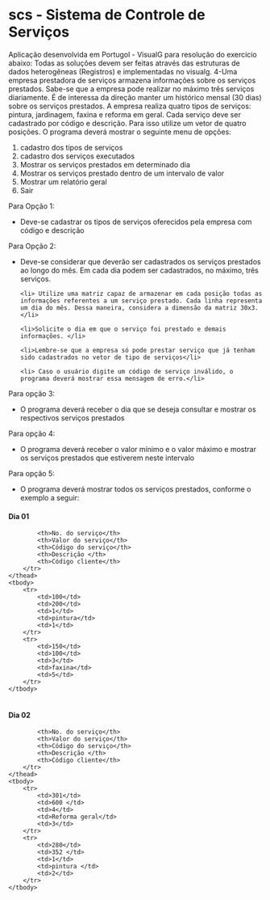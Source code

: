 # scs - Sistema de Controle de Serviços

Aplicação desenvolvida em Portugol - VisualG para resolução do exercício abaixo: Todas as soluções devem ser feitas através das estruturas de dados heterogêneas (Registros) e implementadas no visualg. 4-Uma empresa prestadora de serviços armazena informações sobre os serviços prestados. Sabe-se que a empresa pode realizar no máximo três serviços diariamente. É de interessa da direção manter um histórico mensal (30 dias) sobre os serviços prestados. A empresa realiza quatro tipos de serviços: pintura, jardinagem, faxina e reforma em geral. Cada serviço deve ser cadastrado por código e descrição. Para isso utilize um vetor de quatro posições. O programa deverá mostrar o seguinte menu de opções:

<ol>
    <li>cadastro dos tipos de serviços
    </li>
    <li>cadastro dos serviços executados</li>
    <li>Mostrar os serviços prestados em determinado dia
    </li>
    <li>Mostrar os serviços prestado dentro de um intervalo de valor
    </li>
    <li>Mostrar um relatório geral
    </li>
    <li>Sair</li>
</ol>

Para Opção 1:
<ul>
    <li>Deve-se cadastrar os tipos de serviços oferecidos pela empresa com código e descrição</li>
</ul>

Para Opção 2:
<ul>
    <li>Deve-se considerar que deverão ser cadastrados os serviços prestados ao longo do mês. Em cada dia podem ser cadastrados, no máximo, três serviços.</li>

    <li> Utilize uma matriz capaz de armazenar em cada posição todas as informações referentes a um serviço prestado. Cada linha representa um dia do mês. Dessa maneira, considera a dimensão da matriz 30x3. </li>

    <li>Solicite o dia em que o serviço foi prestado e demais informações. </li>

    <li>Lembre-se que a empresa só pode prestar serviço que já tenham sido cadastrados no vetor de tipo de serviços</li>

    <li> Caso o usuário digite um código de serviço inválido, o programa deverá mostrar essa mensagem de erro.</li>

</ul>
Para opção 3:
<ul>
    <li>O programa deverá receber o dia que se deseja consultar e mostrar os respectivos serviços prestados</li>
</ul>
Para opção 4:

<ul>
    <li>O programa deverá receber o valor mínimo e o valor máximo e mostrar os serviços prestados que estiverem neste intervalo
    </li>
</ul>

Para opção 5:

<ul>
    <li>O programa deverá mostrar todos os serviços prestados, conforme o exemplo a seguir:</li>
</ul>
<h4>Dia 01</h4>
<table summary="Dia 01">
    <thead>
        <tr>

            <th>No. do serviço</th>
            <th>Valor do serviço</th>
            <th>Código do serviço</th>
            <th>Descrição </th>
            <th>Código cliente</th>
        </tr>
    </thead>
    <tbody>
        <tr>
            <td>100</td>
            <td>200</td>
            <td>1</td>
            <td>pintura</td>
            <td>1</td>
        </tr>
        <tr>
            <td>150</td>
            <td>100</td>
            <td>3</td>
            <td>faxina</td>
            <td>5</td>
        </tr>
    </tbody>
</table>

<h4>Dia 02</h4>
<table summary="Dia 02">
    <thead>
        <tr>

            <th>No. do serviço</th>
            <th>Valor do serviço</th>
            <th>Código do serviço</th>
            <th>Descrição </th>
            <th>Código cliente</th>
        </tr>
    </thead>
    <tbody>
        <tr>
            <td>301</td>
            <td>600 </td>
            <td>4</td>
            <td>Reforma geral</td>
            <td>3</td>
        </tr>
        <tr>
            <td>280</td>
            <td>352 </td>
            <td>1</td>
            <td>pintura </td>
            <td>2</td>
        </tr>
    </tbody>
</table>